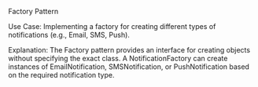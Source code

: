 Factory Pattern

Use Case: Implementing a factory for creating different types of notifications (e.g., Email, SMS, Push).

Explanation: The Factory pattern provides an interface for creating objects without specifying the exact class. A NotificationFactory can create instances of EmailNotification, SMSNotification, or PushNotification based on the required notification type.
